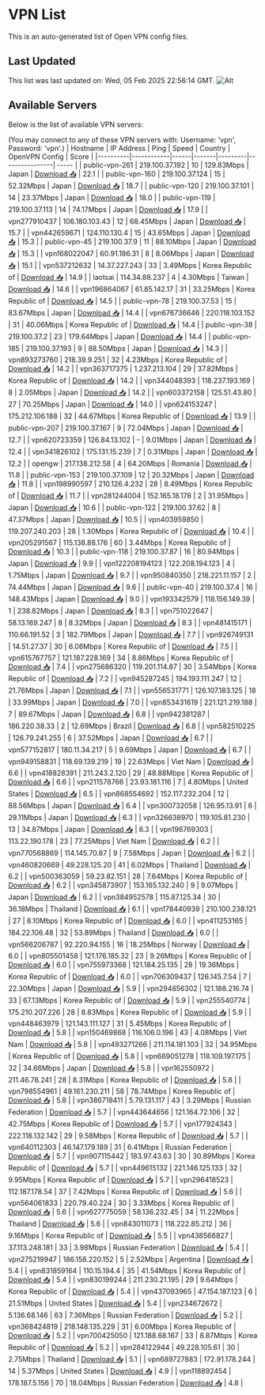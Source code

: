 # VPN List

This is an auto-generated list of Open VPN config files.

## Last Updated

This list was last updated on: Wed, 05 Feb 2025 22:56:14 GMT.
![Alt](https://repobeats.axiom.co/api/embed/186b98318ef1479477931607c1ad7d823f12451f.svg "Repobeats analytics image")

## Available Servers

Below is the list of available VPN servers:

(You may connect to any of these VPN servers with: Username: 'vpn', Password: 'vpn'.)
| Hostname | IP Address | Ping | Speed | Country | OpenVPN Config | Score |
|----------|------------|------|-------|---------|----------------| ----- |
| public-vpn-261 | 219.100.37.192 | 10 | 129.83Mbps | Japan | [Download 📥](./configs/server_0_JP.ovpn) | 22.1 |
| public-vpn-160 | 219.100.37.124 | 15 | 52.32Mbps | Japan | [Download 📥](./configs/server_1_JP.ovpn) | 18.7 |
| public-vpn-120 | 219.100.37.101 | 14 | 23.37Mbps | Japan | [Download 📥](./configs/server_2_JP.ovpn) | 18.0 |
| public-vpn-119 | 219.100.37.113 | 14 | 74.17Mbps | Japan | [Download 📥](./configs/server_3_JP.ovpn) | 17.9 |
| vpn277910437 | 106.180.103.43 | 12 | 68.45Mbps | Japan | [Download 📥](./configs/server_4_JP.ovpn) | 15.7 |
| vpn442659671 | 124.110.130.4 | 15 | 43.65Mbps | Japan | [Download 📥](./configs/server_5_JP.ovpn) | 15.3 |
| public-vpn-45 | 219.100.37.9 | 11 | 88.10Mbps | Japan | [Download 📥](./configs/server_6_JP.ovpn) | 15.3 |
| vpn168022047 | 60.91.186.31 | 8 | 8.06Mbps | Japan | [Download 📥](./configs/server_7_JP.ovpn) | 15.1 |
| vpn537212632 | 14.37.227.243 | 33 | 3.49Mbps | Korea Republic of | [Download 📥](./configs/server_8_KR.ovpn) | 14.9 |
| laotsai | 114.34.88.237 | 4 | 4.30Mbps | Taiwan | [Download 📥](./configs/server_9_TW.ovpn) | 14.6 |
| vpn196864067 | 61.85.142.17 | 31 | 33.25Mbps | Korea Republic of | [Download 📥](./configs/server_10_KR.ovpn) | 14.5 |
| public-vpn-78 | 219.100.37.53 | 15 | 83.67Mbps | Japan | [Download 📥](./configs/server_11_JP.ovpn) | 14.4 |
| vpn676736646 | 220.118.103.152 | 31 | 40.06Mbps | Korea Republic of | [Download 📥](./configs/server_12_KR.ovpn) | 14.4 |
| public-vpn-38 | 219.100.37.2 | 23 | 179.64Mbps | Japan | [Download 📥](./configs/server_13_JP.ovpn) | 14.4 |
| public-vpn-185 | 219.100.37.193 | 9 | 88.50Mbps | Japan | [Download 📥](./configs/server_14_JP.ovpn) | 14.3 |
| vpn893273760 | 218.39.9.251 | 32 | 4.23Mbps | Korea Republic of | [Download 📥](./configs/server_15_KR.ovpn) | 14.2 |
| vpn363717375 | 1.237.213.104 | 29 | 37.82Mbps | Korea Republic of | [Download 📥](./configs/server_16_KR.ovpn) | 14.2 |
| vpn344048393 | 118.237.193.169 | 8 | 2.05Mbps | Japan | [Download 📥](./configs/server_17_JP.ovpn) | 14.2 |
| vpn603372158 | 125.51.43.80 | 27 | 70.25Mbps | Japan | [Download 📥](./configs/server_18_JP.ovpn) | 14.0 |
| vpn624153247 | 175.212.106.188 | 32 | 44.67Mbps | Korea Republic of | [Download 📥](./configs/server_19_KR.ovpn) | 13.9 |
| public-vpn-207 | 219.100.37.167 | 9 | 72.04Mbps | Japan | [Download 📥](./configs/server_20_JP.ovpn) | 12.7 |
| vpn620723359 | 126.84.13.102 | - | 9.01Mbps | Japan | [Download 📥](./configs/server_21_JP.ovpn) | 12.4 |
| vpn341826102 | 175.131.15.239 | 7 | 0.31Mbps | Japan | [Download 📥](./configs/server_22_JP.ovpn) | 12.2 |
| opengw | 217.138.212.58 | 4 | 64.20Mbps | Romania | [Download 📥](./configs/server_23_RO.ovpn) | 11.8 |
| public-vpn-153 | 219.100.37.109 | 12 | 20.32Mbps | Japan | [Download 📥](./configs/server_24_JP.ovpn) | 11.8 |
| vpn198990597 | 210.126.4.232 | 28 | 8.49Mbps | Korea Republic of | [Download 📥](./configs/server_25_KR.ovpn) | 11.7 |
| vpn281244004 | 152.165.18.178 | 2 | 31.95Mbps | Japan | [Download 📥](./configs/server_26_JP.ovpn) | 10.6 |
| public-vpn-122 | 219.100.37.62 | 8 | 47.37Mbps | Japan | [Download 📥](./configs/server_27_JP.ovpn) | 10.5 |
| vpn403959850 | 119.207.240.203 | 28 | 1.30Mbps | Korea Republic of | [Download 📥](./configs/server_28_KR.ovpn) | 10.4 |
| vpn205291567 | 115.138.88.176 | 60 | 3.44Mbps | Korea Republic of | [Download 📥](./configs/server_29_KR.ovpn) | 10.3 |
| public-vpn-118 | 219.100.37.87 | 16 | 80.94Mbps | Japan | [Download 📥](./configs/server_30_JP.ovpn) | 9.9 |
| vpn122208194123 | 122.208.194.123 | 4 | 1.75Mbps | Japan | [Download 📥](./configs/server_31_JP.ovpn) | 9.7 |
| vpn950840350 | 218.221.11.157 | 2 | 74.44Mbps | Japan | [Download 📥](./configs/server_32_JP.ovpn) | 9.6 |
| public-vpn-40 | 219.100.37.4 | 16 | 148.43Mbps | Japan | [Download 📥](./configs/server_33_JP.ovpn) | 9.0 |
| vpn193342579 | 118.156.149.39 | 1 | 238.82Mbps | Japan | [Download 📥](./configs/server_34_JP.ovpn) | 8.3 |
| vpn751022647 | 58.13.169.247 | 8 | 8.32Mbps | Japan | [Download 📥](./configs/server_35_JP.ovpn) | 8.3 |
| vpn481415171 | 110.66.191.52 | 3 | 182.79Mbps | Japan | [Download 📥](./configs/server_36_JP.ovpn) | 7.7 |
| vpn926749131 | 14.51.27.37 | 30 | 6.06Mbps | Korea Republic of | [Download 📥](./configs/server_37_KR.ovpn) | 7.5 |
| vpn615767757 | 121.187.228.169 | 34 | 8.86Mbps | Korea Republic of | [Download 📥](./configs/server_38_KR.ovpn) | 7.4 |
| vpn275686320 | 119.201.114.87 | 30 | 3.54Mbps | Korea Republic of | [Download 📥](./configs/server_39_KR.ovpn) | 7.2 |
| vpn945287245 | 194.193.111.247 | 12 | 21.76Mbps | Japan | [Download 📥](./configs/server_40_JP.ovpn) | 7.1 |
| vpn556531771 | 126.107.183.125 | 18 | 33.99Mbps | Japan | [Download 📥](./configs/server_41_JP.ovpn) | 7.0 |
| vpn853431619 | 221.121.219.188 | 7 | 89.67Mbps | Japan | [Download 📥](./configs/server_42_JP.ovpn) | 6.8 |
| vpn942381287 | 186.220.38.33 | 2 | 12.69Mbps | Brazil | [Download 📥](./configs/server_43_BR.ovpn) | 6.8 |
| vpn582510225 | 126.79.241.255 | 6 | 37.52Mbps | Japan | [Download 📥](./configs/server_44_JP.ovpn) | 6.7 |
| vpn577152817 | 180.11.34.217 | 5 | 9.69Mbps | Japan | [Download 📥](./configs/server_45_JP.ovpn) | 6.7 |
| vpn949158831 | 118.69.139.219 | 19 | 22.63Mbps | Viet Nam | [Download 📥](./configs/server_46_VN.ovpn) | 6.6 |
| vpn418828391 | 211.243.2.120 | 29 | 48.88Mbps | Korea Republic of | [Download 📥](./configs/server_47_KR.ovpn) | 6.6 |
| vpn211578766 | 23.93.181.116 | 7 | 4.80Mbps | United States | [Download 📥](./configs/server_48_US.ovpn) | 6.5 |
| vpn868554692 | 152.117.232.204 | 12 | 88.56Mbps | Japan | [Download 📥](./configs/server_49_JP.ovpn) | 6.4 |
| vpn300732058 | 126.95.13.91 | 6 | 29.11Mbps | Japan | [Download 📥](./configs/server_50_JP.ovpn) | 6.3 |
| vpn326638970 | 119.105.81.230 | 13 | 34.87Mbps | Japan | [Download 📥](./configs/server_51_JP.ovpn) | 6.3 |
| vpn196769303 | 113.22.190.178 | 23 | 77.25Mbps | Viet Nam | [Download 📥](./configs/server_52_VN.ovpn) | 6.2 |
| vpn770568869 | 114.145.70.87 | 9 | 7.58Mbps | Japan | [Download 📥](./configs/server_53_JP.ovpn) | 6.2 |
| vpn460820669 | 49.228.125.20 | 41 | 6.02Mbps | Thailand | [Download 📥](./configs/server_54_TH.ovpn) | 6.2 |
| vpn500363059 | 59.23.82.151 | 28 | 7.64Mbps | Korea Republic of | [Download 📥](./configs/server_55_KR.ovpn) | 6.2 |
| vpn345873907 | 153.165.132.240 | 9 | 9.07Mbps | Japan | [Download 📥](./configs/server_56_JP.ovpn) | 6.2 |
| vpn384952578 | 115.87.125.34 | 30 | 36.18Mbps | Thailand | [Download 📥](./configs/server_57_TH.ovpn) | 6.1 |
| vpn178440939 | 210.100.238.121 | 27 | 8.10Mbps | Korea Republic of | [Download 📥](./configs/server_58_KR.ovpn) | 6.0 |
| vpn411253165 | 184.22.106.48 | 32 | 53.89Mbps | Thailand | [Download 📥](./configs/server_59_TH.ovpn) | 6.0 |
| vpn566206787 | 92.220.94.155 | 16 | 18.25Mbps | Norway | [Download 📥](./configs/server_60_NO.ovpn) | 6.0 |
| vpn805501458 | 121.176.185.32 | 23 | 9.26Mbps | Korea Republic of | [Download 📥](./configs/server_61_KR.ovpn) | 6.0 |
| vpn755973368 | 121.184.25.135 | 28 | 19.36Mbps | Korea Republic of | [Download 📥](./configs/server_62_KR.ovpn) | 6.0 |
| vpn706309437 | 126.145.7.54 | 7 | 22.30Mbps | Japan | [Download 📥](./configs/server_63_JP.ovpn) | 5.9 |
| vpn294856302 | 121.188.216.74 | 33 | 67.13Mbps | Korea Republic of | [Download 📥](./configs/server_64_KR.ovpn) | 5.9 |
| vpn255540774 | 175.210.207.226 | 28 | 8.83Mbps | Korea Republic of | [Download 📥](./configs/server_65_KR.ovpn) | 5.9 |
| vpn448463979 | 121.143.111.127 | 31 | 5.45Mbps | Korea Republic of | [Download 📥](./configs/server_66_KR.ovpn) | 5.8 |
| vpn150469868 | 116.106.0.196 | 43 | 4.08Mbps | Viet Nam | [Download 📥](./configs/server_67_VN.ovpn) | 5.8 |
| vpn493271266 | 211.114.181.103 | 32 | 34.95Mbps | Korea Republic of | [Download 📥](./configs/server_68_KR.ovpn) | 5.8 |
| vpn669051278 | 118.109.197.175 | 32 | 34.66Mbps | Japan | [Download 📥](./configs/server_69_JP.ovpn) | 5.8 |
| vpn162550972 | 211.46.78.241 | 28 | 8.31Mbps | Korea Republic of | [Download 📥](./configs/server_70_KR.ovpn) | 5.8 |
| vpn798554961 | 49.161.230.211 | 58 | 78.74Mbps | Korea Republic of | [Download 📥](./configs/server_71_KR.ovpn) | 5.8 |
| vpn386718411 | 5.79.131.117 | 43 | 3.29Mbps | Russian Federation | [Download 📥](./configs/server_72_RU.ovpn) | 5.7 |
| vpn443644656 | 121.164.72.106 | 32 | 42.75Mbps | Korea Republic of | [Download 📥](./configs/server_73_KR.ovpn) | 5.7 |
| vpn177924343 | 222.118.132.142 | 29 | 9.58Mbps | Korea Republic of | [Download 📥](./configs/server_74_KR.ovpn) | 5.7 |
| vpn640112303 | 46.147.179.189 | 31 | 6.41Mbps | Russian Federation | [Download 📥](./configs/server_75_RU.ovpn) | 5.7 |
| vpn907115442 | 183.97.43.63 | 30 | 30.89Mbps | Korea Republic of | [Download 📥](./configs/server_76_KR.ovpn) | 5.7 |
| vpn449615132 | 221.146.125.133 | 32 | 9.95Mbps | Korea Republic of | [Download 📥](./configs/server_77_KR.ovpn) | 5.7 |
| vpn296418523 | 112.187.178.54 | 37 | 7.42Mbps | Korea Republic of | [Download 📥](./configs/server_78_KR.ovpn) | 5.6 |
| vpn564061833 | 220.79.40.224 | 30 | 3.33Mbps | Korea Republic of | [Download 📥](./configs/server_79_KR.ovpn) | 5.6 |
| vpn627775059 | 58.136.232.45 | 34 | 11.22Mbps | Thailand | [Download 📥](./configs/server_80_TH.ovpn) | 5.6 |
| vpn843011073 | 118.222.85.212 | 36 | 9.16Mbps | Korea Republic of | [Download 📥](./configs/server_81_KR.ovpn) | 5.5 |
| vpn438566827 | 37.113.248.181 | 33 | 3.98Mbps | Russian Federation | [Download 📥](./configs/server_82_RU.ovpn) | 5.4 |
| vpn275219947 | 186.158.220.152 | 5 | 2.52Mbps | Argentina | [Download 📥](./configs/server_83_AR.ovpn) | 5.4 |
| vpn831859164 | 110.15.194.4 | 35 | 41.54Mbps | Korea Republic of | [Download 📥](./configs/server_84_KR.ovpn) | 5.4 |
| vpn830199244 | 211.230.21.195 | 29 | 9.64Mbps | Korea Republic of | [Download 📥](./configs/server_85_KR.ovpn) | 5.4 |
| vpn437093965 | 47.154.187.123 | 6 | 21.51Mbps | United States | [Download 📥](./configs/server_86_US.ovpn) | 5.4 |
| vpn234672672 | 5.136.68.146 | 63 | 7.36Mbps | Russian Federation | [Download 📥](./configs/server_87_RU.ovpn) | 5.2 |
| vpn368424819 | 218.148.135.229 | 31 | 6.00Mbps | Korea Republic of | [Download 📥](./configs/server_88_KR.ovpn) | 5.2 |
| vpn700425050 | 121.188.68.167 | 33 | 8.87Mbps | Korea Republic of | [Download 📥](./configs/server_89_KR.ovpn) | 5.2 |
| vpn284122944 | 49.228.105.61 | 30 | 2.75Mbps | Thailand | [Download 📥](./configs/server_90_TH.ovpn) | 5.1 |
| vpn689727883 | 172.91.178.244 | 14 | 5.37Mbps | United States | [Download 📥](./configs/server_91_US.ovpn) | 4.9 |
| vpn118892454 | 178.187.5.156 | 70 | 18.04Mbps | Russian Federation | [Download 📥](./configs/server_92_RU.ovpn) | 4.8 |
